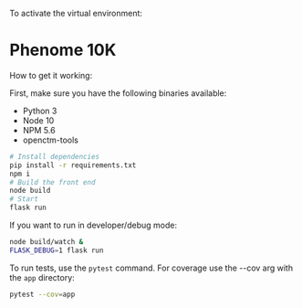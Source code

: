 To activate the virtual environment:

# Phenome 10K

How to get it working:

First, make sure you have the following binaries available:
 - Python 3
 - Node 10
 - NPM 5.6
 - openctm-tools


```bash
# Install dependencies
pip install -r requirements.txt
npm i
# Build the front end
node build
# Start
flask run
```

If you want to run in developer/debug mode:

```bash
node build/watch &
FLASK_DEBUG=1 flask run
```

To run tests, use the `pytest` command. For coverage use the --cov arg with the `app` directory:

```bash
pytest --cov=app
```
